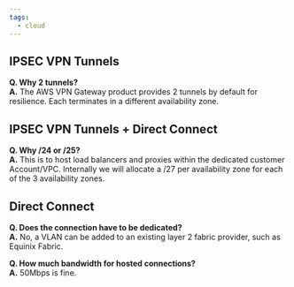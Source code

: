 ```yaml
---
tags:
  - cloud
---
```


## IPSEC VPN Tunnels

**Q. Why 2 tunnels?** </br>
**A.** The AWS VPN Gateway product provides 2 tunnels by default for resilience. Each terminates in a different availability zone.

## IPSEC VPN Tunnels + Direct Connect
**Q. Why /24 or /25?** </br>
**A.**  This is to host load balancers and proxies within the dedicated customer Account/VPC. Internally we will allocate a /27 per availability zone for each of the 3 availability zones.

## Direct Connect
**Q. Does the connection have to be dedicated?** </br>
**A.**  No, a VLAN can be added to an existing layer 2 fabric provider, such as Equinix Fabric.

**Q. How much bandwidth for hosted connections?** </br>
**A.**  50Mbps is fine.
